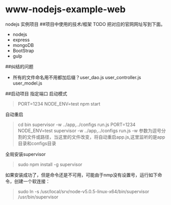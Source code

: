 # www-nodejs-example-web
nodejs 实例项目
##项目中使用的技术/框架
TODO 把对应的官网网址写到下面。
- nodejs
- express
- mongoDB
- BootStrap
- gulp

##纠结的问题
- 所有的文件命名用不用都加后缀？user_dao.js  user_controller.js user_model.js

##启动项目
指定端口 启动模式
> PORT=1234 NODE_ENV=test npm start

自动重启
> cd bin
> supervisor -w ../app,../configs run.js 
> PORT=1234 NODE_ENV=test supervisor -w ../app,../configs run.js
-w 参数为逗号分割的文件或路径，当这里的文件改变，将自动重启app.js,这里监听的是app目录和configs目录

全局安装supervisor
> sudo npm install -g supervisor

如果安装成功了，但是命令还是不可用，可能由于nmp没有设置号，运行如下命令，创建一个软连接：
> sudo ln -s /usr/local/srv/node-v5.0.5-linux-x64/bin/supervisor /usr/bin/supervisor


